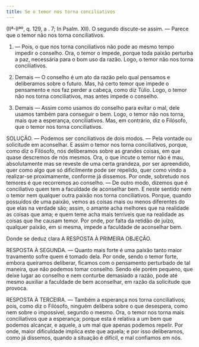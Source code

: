 ```yaml
---
title: Se o temor nos torna conciliativos
---
```


(IIª-IIªº, q. 129, a . 7; In Psalm. XII).
  O segundo discute-se assim. — Parece que o temor não nos torna conciliativos.  

1. — Pois, o que nos torna conciliativos não pode ao mesmo tempo impedir o conselho. Ora, o temor o impede, porque toda paixão perturba a paz, necessária para o bom uso da razão. Logo, o temor não nos torna conciliativos.  

2. Demais — O conselho é um ato da razão pelo qual pensamos e deliberamos sobre o futuro. Mas, há certo temor que impede o pensamento e nos faz perder a cabeça, como diz Túlio. Logo, o temor não nos torna conciliativos, mas antes impede o conselho.  

3. Demais — Assim como usamos do conselho para evitar o mal, dele usamos também para conseguir o bem. Logo, o temor não nos torna, mais que a esperança, conciliativos.  Mas, em contrário, diz o Filósofo, que o temor nos torna conciliativos.  

SOLUÇÃO. — Podemos ser conciliativos de dois modos. — Pela vontade ou solicitude em aconselhar. E assim o temor nos torna conciliativos, porque, como diz o Filósofo, nós deliberamos sobre as grandes coisas, em que quase descremos de nós mesmos. Ora, o que incute o temor não é mau, absolutamente mas se reveste de uma certa grandeza, por ser apreendido, quer como algo que só dificilmente pode ser repelido, quer como vindo a realizar-se proximamente, conforme já dissemos. Por onde, sobretudo nos temores é que recorremos ao conselho. — De outro modo, dizemos que é conciliativo quem tem a faculdade de aconselhar bem. E neste sentido nem o temor nem qualquer outra paixão nos torna conciliativos. Porque, quando possuídos de uma paixão, vemos as coisas mais ou menos diferentes do que elas na verdade são; assim, o amante acha melhores que na realidade as coisas que ama; e quem teme acha mais terríveis que na realidade as coisas que lhe causam temor. Por onde, por falta da retidão de juízo, qualquer paixão, em si mesma, impede a faculdade de aconselhar bem.  

Donde se deduz clara A RESPOSTA À PRIMEIRA OBJEÇÃO. 

RESPOSTA À SEGUNDA. — Quanto mais forte é uma paixão tanto maior travamento sofre quem é tomado dela. Por onde, sendo o temor forte, embora queiramos deliberar, ficamos com o pensamento perturbado de tal maneira, que não podemos tomar conselho. Sendo ele porém pequeno, que deixe lugar ao conselho e nem conturbe demasiado a razão, pode até mesmo auxiliar a faculdade de bem aconselhar, em razão da solicitude que provoca.  

RESPOSTA À TERCEIRA. — Também a esperança nos torna conciliativos; pois, como diz o Filósofo, ninguém delibera sobre o que desespera, como nem sobre o impossível, segundo o mesmo. Ora, o temor nos torna mais conciliativos que a esperança; porque esta é relativa a um bem que podemos alcançar, e aquele, a um mal que apenas podemos repelir. Por onde, maior dificuldade implica este que aquela; e por isso deliberamos, como já dissemos, quando a situação é difícil, e mal confiamos em nós.